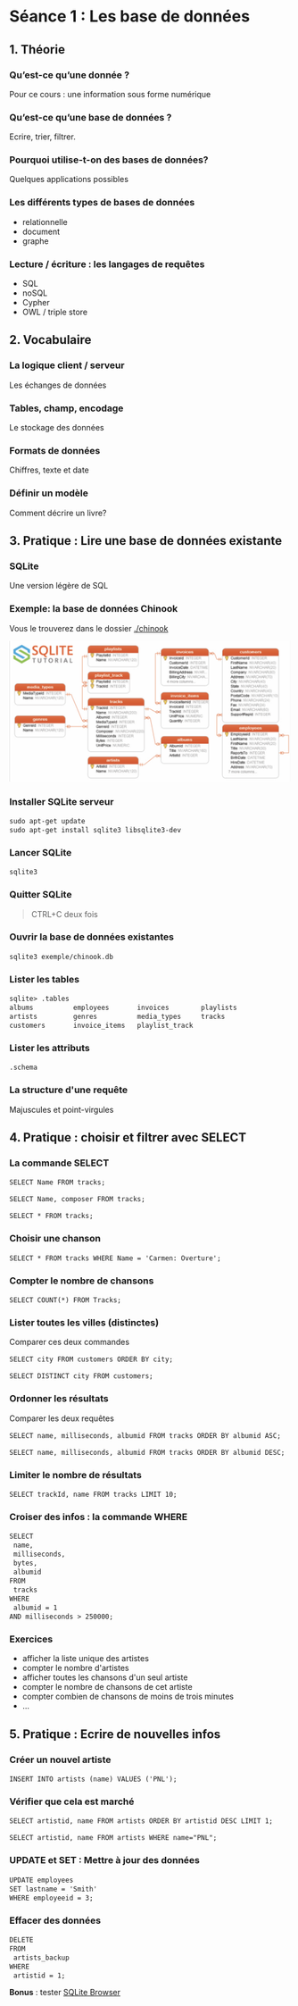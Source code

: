# Séance 1 : Les base de données

## 1. Théorie

### Qu’est-ce qu’une donnée ?
Pour ce cours : une information sous forme numérique

### Qu’est-ce qu’une base de données ?
Ecrire, trier, filtrer.

### Pourquoi utilise-t-on des bases de données?
Quelques applications possibles

### Les différents types de bases de données
- relationnelle
- document
- graphe

### Lecture / écriture : les langages de requêtes
- SQL
- noSQL
- Cypher
- OWL / triple store

## 2. Vocabulaire

### La logique client / serveur
Les échanges de données

### Tables, champ, encodage
Le stockage des données

### Formats de données
Chiffres, texte et date

### Définir un modèle
Comment décrire un livre?


## 3. Pratique : Lire une base de données existante

### SQLite
Une version légère de SQL

### Exemple: la base de données Chinook

Vous le trouverez dans le dossier [./chinook](./chinook)

![diagramme](./chinook/chinook-diagram.png)


###  Installer SQLite serveur

```
sudo apt-get update
sudo apt-get install sqlite3 libsqlite3-dev
```

### Lancer SQLite

```
sqlite3
```

### Quitter SQLite

> CTRL+C deux fois

### Ouvrir la base de données existantes

```
sqlite3 exemple/chinook.db
```

### Lister les tables

```
sqlite> .tables
albums          employees       invoices        playlists
artists         genres          media_types     tracks
customers       invoice_items   playlist_track
```

### Lister les attributs

```
.schema
```

### La structure d'une requête

Majuscules et point-virgules

## 4. Pratique : choisir et filtrer avec SELECT

### La commande SELECT

```
SELECT Name FROM tracks;
```

```
SELECT Name, composer FROM tracks;
```

```
SELECT * FROM tracks;
```

### Choisir une chanson

```
SELECT * FROM tracks WHERE Name = 'Carmen: Overture';
```

### Compter le nombre de chansons

```
SELECT COUNT(*) FROM Tracks;
```

### Lister toutes les villes (distinctes)

Comparer ces deux commandes
```
SELECT city FROM customers ORDER BY city;
```

```
SELECT DISTINCT city FROM customers;
```

### Ordonner les résultats

Comparer les deux requêtes

```
SELECT name, milliseconds, albumid FROM tracks ORDER BY albumid ASC;
```

```
SELECT name, milliseconds, albumid FROM tracks ORDER BY albumid DESC;
```

### Limiter le nombre de résultats

```
SELECT trackId, name FROM tracks LIMIT 10;
```

### Croiser des infos : la commande WHERE

```
SELECT
 name,
 milliseconds,
 bytes,
 albumid
FROM
 tracks
WHERE
 albumid = 1
AND milliseconds > 250000;
```

### Exercices

- afficher la liste unique des artistes
- compter le nombre d'artistes
- afficher toutes les chansons d'un seul artiste
- compter le nombre de chansons de cet artiste
- compter combien de chansons de moins de trois minutes
- ...

## 5. Pratique : Ecrire de nouvelles infos

### Créer un nouvel artiste

```
INSERT INTO artists (name) VALUES ('PNL');
```

### Vérifier que cela est marché

```
SELECT artistid, name FROM artists ORDER BY artistid DESC LIMIT 1;
```

```
SELECT artistid, name FROM artists WHERE name="PNL";
```

### UPDATE et SET : Mettre à jour des données

```
UPDATE employees
SET lastname = 'Smith'
WHERE employeeid = 3;
```

### Effacer des données

```
DELETE
FROM
 artists_backup
WHERE
 artistid = 1;
```

**Bonus** : tester [SQLite Browser](https://sqlitebrowser.org/)
